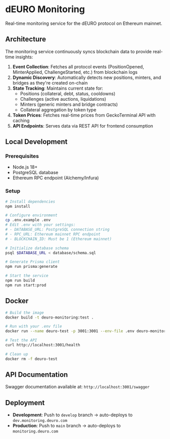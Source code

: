 # dEURO Monitoring

Real-time monitoring service for the dEURO protocol on Ethereum mainnet.

## Architecture

The monitoring service continuously syncs blockchain data to provide real-time insights:

1. **Event Collection**: Fetches all protocol events (PositionOpened, MinterApplied, ChallengeStarted, etc.) from blockchain logs
2. **Dynamic Discovery**: Automatically detects new positions, minters, and bridges as they're created on-chain
3. **State Tracking**: Maintains current state for:
   - Positions (collateral, debt, status, cooldowns)
   - Challenges (active auctions, liquidations)
   - Minters (generic minters and bridge contracts)
   - Collateral aggregation by token type
4. **Token Prices**: Fetches real-time prices from GeckoTerminal API with caching
5. **API Endpoints**: Serves data via REST API for frontend consumption

## Local Development

### Prerequisites
- Node.js 18+
- PostgreSQL database
- Ethereum RPC endpoint (Alchemy/Infura)

### Setup

```bash
# Install dependencies
npm install

# Configure environment
cp .env.example .env
# Edit .env with your settings:
# - DATABASE_URL: PostgreSQL connection string
# - RPC_URL: Ethereum mainnet RPC endpoint
# - BLOCKCHAIN_ID: Must be 1 (Ethereum mainnet)

# Initialize database schema
psql $DATABASE_URL < database/schema.sql

# Generate Prisma client
npm run prisma:generate

# Start the service
npm run build
npm run start:prod
```

## Docker

```bash
# Build the image
docker build -t deuro-monitoring:test .

# Run with your .env file
docker run --name deuro-test -p 3001:3001 --env-file .env deuro-monitoring:test

# Test the API
curl http://localhost:3001/health

# Clean up
docker rm -f deuro-test
```

## API Documentation

Swagger documentation available at: `http://localhost:3001/swagger`

## Deployment

- **Development**: Push to `develop` branch → auto-deploys to `dev.monitoring.deuro.com`
- **Production**: Push to `main` branch → auto-deploys to `monitoring.deuro.com`